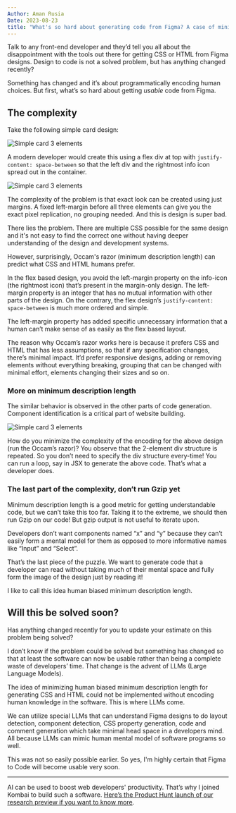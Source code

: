 ```yaml
---
Author: Aman Rusia
Date: 2023-08-23
title: "What's so hard about generating code from Figma? A case of minimising description length."
---
```


Talk to any front-end developer and they’d tell you all about the disappointment with the tools out there for getting CSS or HTML from Figma designs. Design to code is not a solved problem, but has anything changed recently?

Something has changed and it’s about programmatically encoding human choices. But first, what’s so hard about getting _usable_ code from Figma.

## The complexity

Take the following simple card design:

![Simple card 3 elements](/images/post-f2d/asana1.png)

A modern developer would create this using a flex div at top with `justify-content: space-between` so that the left div and the rightmost info icon spread out in the container.

![Simple card 3 elements](/images/post-f2d/asana2.png)

The complexity of the problem is that exact look can be created using just margins. A fixed left-margin before all three elements can give you the exact pixel replication, no grouping needed. And this is design is super bad.

There lies the problem. There are multiple CSS possible for the same design and it's not easy to find the correct one without having deeper understanding of the design and development systems.

However, surprisingly, Occam's razor (minimum description length) can predict what CSS and HTML humans prefer.

In the flex based design, you avoid the left-margin property on the info-icon (the rightmost icon) that’s present in the margin-only design. The left-margin property is an integer that has no mutual information with other parts of the design. On the contrary, the flex design’s `justify-content: space-between` is much more ordered and simple.

The left-margin property has added specific unnecessary information that a human can’t make sense of as easily as the flex based layout.

The reason why Occam’s razor works here is because it prefers CSS and HTML that has less assumptions, so that if any specification changes, there’s minimal impact. It’d prefer responsive designs, adding or removing elements without everything breaking, grouping that can be changed with minimal effort, elements changing their sizes and so on.

### More on minimum description length

The similar behavior is observed in the other parts of code generation. Component identification is a critical part of website building.

![Simple card 3 elements](/images/post-f2d/repeated.png)

How do you minimize the complexity of the encoding for the above design (run the Occam’s razor)? You observe that the 2-element div structure is repeated. So you don’t need to specify the div structure every-time! You can run a loop, say in JSX to generate the above code. That’s what a developer does.

### The last part of the complexity, don’t run Gzip yet

Minimum description length is a good metric for getting understandable code, but we can’t take this too far. Taking it to the extreme, we should then run Gzip on our code! But gzip output is not useful to iterate upon.

Developers don’t want components named “x” and “y” because they can’t easily form a mental model for them as opposed to more informative names like “Input” and “Select”.

That’s the last piece of the puzzle. We want to generate code that a developer can read without taking much of their mental space and fully form the image of the design just by reading it!

I like to call this idea human biased minimum description length.

## Will this be solved soon?

Has anything changed recently for you to update your estimate on this problem being solved?

I don’t know if the problem could be solved but something has changed so that at least the software can now be usable rather than being a complete waste of developers’ time. That change is the advent of LLMs (Large Language Models).

The idea of minimizing human biased minimum description length for generating CSS and HTML could not be implemented without encoding human knowledge in the software. This is where LLMs come.

We can utilize special LLMs that can understand Figma designs to do layout detection, component detection, CSS property generation, code and comment generation which take minimal head space in a developers mind. All because LLMs can mimic human mental model of software programs so well.

This was not so easily possible earlier. So yes, I'm highly certain that Figma to Code will become usable very soon.

---

AI can be used to boost web developers' productivity. That’s why I joined Kombai to build such a software. [Here’s the Product Hunt launch of our research preview if you want to know more](https://kombai.com/launch).
